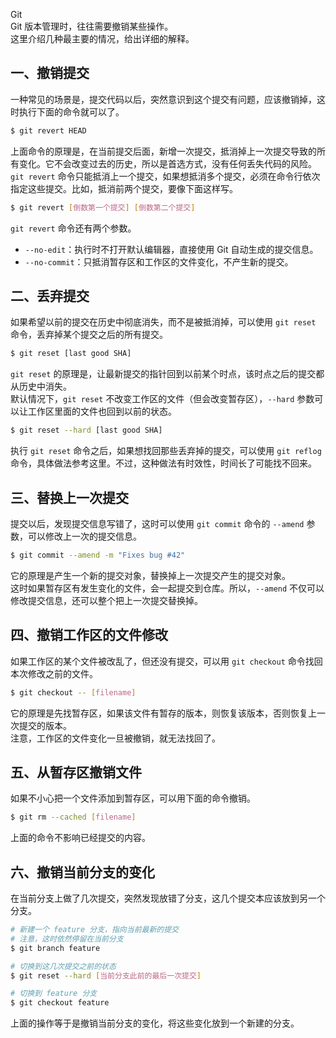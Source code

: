 Git<br />Git 版本管理时，往往需要撤销某些操作。<br />这里介绍几种最主要的情况，给出详细的解释。
<a name="LeUHH"></a>
## 一、撤销提交
一种常见的场景是，提交代码以后，突然意识到这个提交有问题，应该撤销掉，这时执行下面的命令就可以了。
```bash
$ git revert HEAD
```
上面命令的原理是，在当前提交后面，新增一次提交，抵消掉上一次提交导致的所有变化。它不会改变过去的历史，所以是首选方式，没有任何丢失代码的风险。<br />`git revert` 命令只能抵消上一个提交，如果想抵消多个提交，必须在命令行依次指定这些提交。比如，抵消前两个提交，要像下面这样写。
```bash
$ git revert [倒数第一个提交] [倒数第二个提交]
```
`git revert` 命令还有两个参数。

- `--no-edit`：执行时不打开默认编辑器，直接使用 Git 自动生成的提交信息。
- `--no-commit`：只抵消暂存区和工作区的文件变化，不产生新的提交。
<a name="cHLFu"></a>
## 二、丢弃提交
如果希望以前的提交在历史中彻底消失，而不是被抵消掉，可以使用 `git reset` 命令，丢弃掉某个提交之后的所有提交。
```bash
$ git reset [last good SHA]
```
`git reset` 的原理是，让最新提交的指针回到以前某个时点，该时点之后的提交都从历史中消失。<br />默认情况下，`git reset` 不改变工作区的文件（但会改变暂存区），`--hard` 参数可以让工作区里面的文件也回到以前的状态。
```bash
$ git reset --hard [last good SHA]
```
执行 `git reset` 命令之后，如果想找回那些丢弃掉的提交，可以使用 `git reflog` 命令，具体做法参考这里。不过，这种做法有时效性，时间长了可能找不回来。
<a name="YK4sd"></a>
## 三、替换上一次提交
提交以后，发现提交信息写错了，这时可以使用 `git commit` 命令的 `--amend`  参数，可以修改上一次的提交信息。
```bash
$ git commit --amend -m "Fixes bug #42"
```
它的原理是产生一个新的提交对象，替换掉上一次提交产生的提交对象。<br />这时如果暂存区有发生变化的文件，会一起提交到仓库。所以，`--amend` 不仅可以修改提交信息，还可以整个把上一次提交替换掉。
<a name="raBO0"></a>
## 四、撤销工作区的文件修改
如果工作区的某个文件被改乱了，但还没有提交，可以用 `git checkout` 命令找回本次修改之前的文件。
```bash
$ git checkout -- [filename]
```
它的原理是先找暂存区，如果该文件有暂存的版本，则恢复该版本，否则恢复上一次提交的版本。<br />注意，工作区的文件变化一旦被撤销，就无法找回了。
<a name="jNiJO"></a>
## 五、从暂存区撤销文件
如果不小心把一个文件添加到暂存区，可以用下面的命令撤销。
```bash
$ git rm --cached [filename]
```
上面的命令不影响已经提交的内容。
<a name="J0cLC"></a>
## 六、撤销当前分支的变化
在当前分支上做了几次提交，突然发现放错了分支，这几个提交本应该放到另一个分支。
```bash
# 新建一个 feature 分支，指向当前最新的提交
# 注意，这时依然停留在当前分支
$ git branch feature

# 切换到这几次提交之前的状态
$ git reset --hard [当前分支此前的最后一次提交]

# 切换到 feature 分支
$ git checkout feature
```
上面的操作等于是撤销当前分支的变化，将这些变化放到一个新建的分支。
